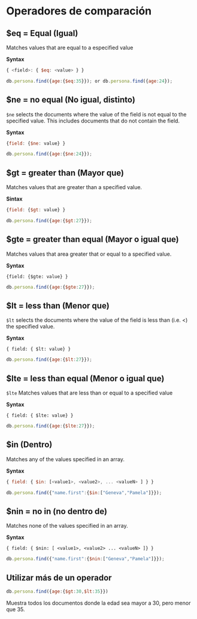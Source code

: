 # Operadores de comparación

## $eq = Equal (Igual) 

Matches values that are equal to a especified value

**Syntax**

```js
{ <field>: { $eq: <value> } }
```

```js
db.persona.find({age:{$eq:35}}); or db.persona.find({age:24});
```

## $ne = no equal (No igual, distinto)

`$ne` selects the documents where the value of the
field is not equal to the specified value. This includes documents that do not contain the field.

**Syntax**

```js 
{field: {$ne: value} }
```

```js
db.persona.find({age:{$ne:24}});
```

## $gt = greater than (Mayor que)

Matches values that are greater than a specified value.

**Sintax**

```js
{field: {$gt: value} }
```

```js
db.persona.find({age:{$gt:27}});
```

## $gte = greater than equal (Mayor o igual que)

Matches values that area greater that or equal to a specified value.

**Syntax**
``` 
{field: {$gte: value} }
```

```js
db.persona.find({age:{$gte:27}});
```

## $lt = less than (Menor que)

`$lt` selects the documents where the value of the field is less
than (i.e. <) the specified value.

**Syntax** 

```
{ field: { $lt: value} }
```

```js
db.persona.find({age:{$lt:27}});
```

## $lte = less than equal (Menor o igual que)

`$lte` Matches values that are less than or
equal to a specified value

**Syntax**
```
{ field: { $lte: value} }
```
```js
db.persona.find({age:{$lte:27}});
```

## $in (Dentro)

Matches any of the values specified in an array.

**Syntax**

```js
{ field: { $in: [<value1>, <value2>, ... <valueN> ] } }
```

```js
db.persona.find({"name.first":{$in:["Geneva","Pamela"]}});
```
## $nin = no in (no dentro de)  

Matches none of the values specified in an array.

**Syntax**

```
{ field: { $nin: [ <value1>, <value2> ... <valueN> ]} }
``` 

```js
db.persona.find({"name.first":{$nin:["Geneva","Pamela"]}});
``` 

## Utilizar más de un operador

```js 
db.persona.find({age:{$gt:30,$lt:35}})
``` 
Muestra todos los documentos donde la edad sea mayor a 30, pero menor que 35.
